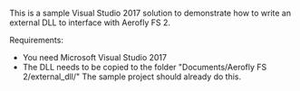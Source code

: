 This is a sample Visual Studio 2017 solution to demonstrate
how to write an external DLL to interface with Aerofly FS 2.

Requirements:
 - You need Microsoft Visual Studio 2017
 - The DLL needs to be copied to the folder
   "Documents/Aerofly FS 2/external_dll/"
   The sample project should already do this.
